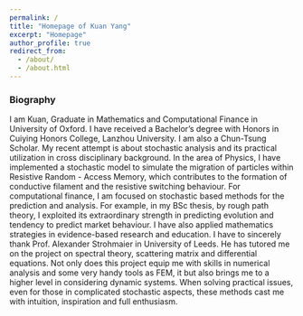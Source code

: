 ```yaml
---
permalink: /
title: "Homepage of Kuan Yang"
excerpt: "Homepage"
author_profile: true
redirect_from: 
  - /about/
  - /about.html
---
```


### Biography
I am Kuan, Graduate in Mathematics and Computational Finance in University of Oxford. I have received a Bachelor’s degree with Honors in Cuiying Honors College, Lanzhou University. I am also a Chun-Tsung Scholar.
My recent attempt is about stochastic analysis and its practical utilization in cross disciplinary background. In the area of Physics, I have implemented a stochastic model to simulate the migration of particles within Resistive Random - Access Memory, which contributes to the formation of conductive filament and the resistive switching behaviour. For computational finance, I am focused on stochastic based methods for the prediction and analysis. For example, in my BSc thesis, by rough path theory, I exploited its extraordinary strength in predicting evolution and tendency to predict market behaviour. I have also applied mathematics strategies in evidence-based research and education.
I have to sincerely thank Prof. Alexander Strohmaier in University of Leeds. He has tutored me on the project on spectral theory, scattering matrix and differential equations. Not only does this project equip me with skills in numerical analysis and some very handy tools as FEM, it but also brings me to a higher level in considering dynamic systems. When solving practical issues, even for those in complicated stochastic aspects, these methods cast me with intuition, inspiration and full enthusiasm.



<script type="text/javascript" id="clustrmaps" src="//clustrmaps.com/map_v2.js?d=-0m5H0yFZZ6l-AOmOBX7KWj0kEM2mYkZrczUAuYkWeY&cl=ffffff&w=a"></script>
